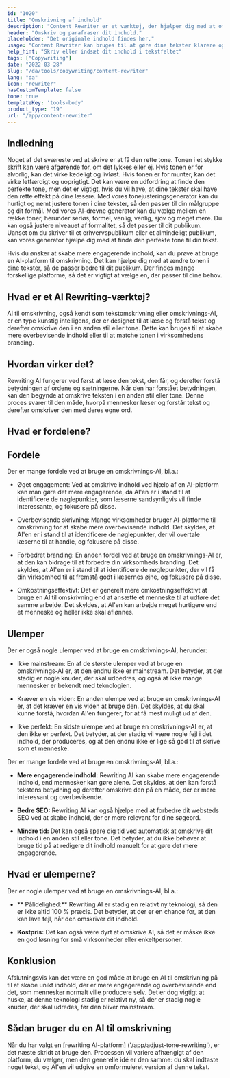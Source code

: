 ```yaml
---
id: "1020"
title: "Omskrivning af indhold"
description: "Content Rewriter er et værktøj, der hjælper dig med at omskrive og parafrasere dit indhold. Det bruges ofte til at forbedre klarheden i din tekst eller til at gøre din tekst mere unik. Content Rewriter kan også hjælpe dig med at forbedre din SEO ved at omskrive dit indhold, så det indeholder dine målnøgleord."
header: "Omskriv og parafraser dit indhold."
placeholder: "Det originale indhold findes her."
usage: "Content Rewriter kan bruges til at gøre dine tekster klarere og mere unikke eller til at forbedre din tekst. Det kan også hjælpe dig med at forbedre din SEO ved at omskrive dit indhold, så det indeholder dine målnøgleord."
help_hint: "Skriv eller indsæt dit indhold i tekstfeltet"
tags: ["Copywriting"]
date: "2022-03-28"
slug: "/da/tools/copywriting/content-rewriter"
lang: "da"
icon: "rewriter"
hasCustomTemplate: false
tone: true
templateKey: 'tools-body'
product_type: "19"
url: "/app/content-rewriter"
---
```


## Indledning

Noget af det sværeste ved at skrive er at få den rette tone. Tonen i et stykke skrift kan være afgørende for, om det lykkes eller ej. Hvis tonen er for alvorlig, kan det virke kedeligt og livløst. Hvis tonen er for munter, kan det virke letfærdigt og uoprigtigt. Det kan være en udfordring at finde den perfekte tone, men det er vigtigt, hvis du vil have, at dine tekster skal have den rette effekt på dine læsere. Med vores tonejusteringsgenerator kan du hurtigt og nemt justere tonen i dine tekster, så den passer til din målgruppe og dit formål. Med vores AI-drevne generator kan du vælge mellem en række toner, herunder seriøs, formel, venlig, venlig, sjov og meget mere. Du kan også justere niveauet af formalitet, så det passer til dit publikum. Uanset om du skriver til et erhvervspublikum eller et almindeligt publikum, kan vores generator hjælpe dig med at finde den perfekte tone til din tekst.

Hvis du ønsker at skabe mere engagerende indhold, kan du prøve at bruge en AI-platform til omskrivning. Det kan hjælpe dig med at ændre tonen i dine tekster, så de passer bedre til dit publikum. Der findes mange forskellige platforme, så det er vigtigt at vælge en, der passer til dine behov.

## Hvad er et AI Rewriting-værktøj?

AI til omskrivning, også kendt som tekstomskrivning eller omskrivnings-AI, er en type kunstig intelligens, der er designet til at læse og forstå tekst og derefter omskrive den i en anden stil eller tone. Dette kan bruges til at skabe mere overbevisende indhold eller til at matche tonen i virksomhedens branding.

## Hvordan virker det?

Rewriting AI fungerer ved først at læse den tekst, den får, og derefter forstå betydningen af ordene og sætningerne. Når den har forstået betydningen, kan den begynde at omskrive teksten i en anden stil eller tone. Denne proces svarer til den måde, hvorpå mennesker læser og forstår tekst og derefter omskriver den med deres egne ord.

## Hvad er fordelene?

## Fordele

Der er mange fordele ved at bruge en omskrivnings-AI, bl.a.:

- Øget engagement: Ved at omskrive indhold ved hjælp af en AI-platform kan man gøre det mere engagerende, da AI'en er i stand til at identificere de nøglepunkter, som læserne sandsynligvis vil finde interessante, og fokusere på disse.

- Overbevisende skrivning: Mange virksomheder bruger AI-platforme til omskrivning for at skabe mere overbevisende indhold. Det skyldes, at AI'en er i stand til at identificere de nøglepunkter, der vil overtale læserne til at handle, og fokusere på disse.

- Forbedret branding: En anden fordel ved at bruge en omskrivnings-AI er, at den kan bidrage til at forbedre din virksomheds branding. Det skyldes, at AI'en er i stand til at identificere de nøglepunkter, der vil få din virksomhed til at fremstå godt i læsernes øjne, og fokusere på disse.

- Omkostningseffektivt: Det er generelt mere omkostningseffektivt at bruge en AI til omskrivning end at ansætte et menneske til at udføre det samme arbejde. Det skyldes, at AI'en kan arbejde meget hurtigere end et menneske og heller ikke skal aflønnes.

## Ulemper

Der er også nogle ulemper ved at bruge en omskrivnings-AI, herunder:

- Ikke mainstream: En af de største ulemper ved at bruge en omskrivnings-AI er, at den endnu ikke er mainstream. Det betyder, at der stadig er nogle knuder, der skal udbedres, og også at ikke mange mennesker er bekendt med teknologien.

- Kræver en vis viden: En anden ulempe ved at bruge en omskrivnings-AI er, at det kræver en vis viden at bruge den. Det skyldes, at du skal kunne forstå, hvordan AI'en fungerer, for at få mest muligt ud af den.

- Ikke perfekt: En sidste ulempe ved at bruge en omskrivnings-AI er, at den ikke er perfekt. Det betyder, at der stadig vil være nogle fejl i det indhold, der produceres, og at den endnu ikke er lige så god til at skrive som et menneske.

Der er mange fordele ved at bruge en omskrivnings-AI, bl.a.:

- **Mere engagerende indhold:** Rewriting AI kan skabe mere engagerende indhold, end mennesker kan gøre alene. Det skyldes, at den kan forstå tekstens betydning og derefter omskrive den på en måde, der er mere interessant og overbevisende.

- **Bedre SEO:** Rewriting AI kan også hjælpe med at forbedre dit websteds SEO ved at skabe indhold, der er mere relevant for dine søgeord.

- **Mindre tid:** Det kan også spare dig tid ved automatisk at omskrive dit indhold i en anden stil eller tone. Det betyder, at du ikke behøver at bruge tid på at redigere dit indhold manuelt for at gøre det mere engagerende.

## Hvad er ulemperne?

Der er nogle ulemper ved at bruge en omskrivnings-AI, bl.a.:

- ** Pålidelighed:** Rewriting AI er stadig en relativt ny teknologi, så den er ikke altid 100 % præcis. Det betyder, at der er en chance for, at den kan lave fejl, når den omskriver dit indhold.

- **Kostpris:** Det kan også være dyrt at omskrive AI, så det er måske ikke en god løsning for små virksomheder eller enkeltpersoner.

## Konklusion

Afslutningsvis kan det være en god måde at bruge en AI til omskrivning på til at skabe unikt indhold, der er mere engagerende og overbevisende end det, som mennesker normalt ville producere selv. Det er dog vigtigt at huske, at denne teknologi stadig er relativt ny, så der er stadig nogle knuder, der skal udredes, før den bliver mainstream.

## Sådan bruger du en AI til omskrivning

Når du har valgt en [rewriting AI-platform] ('/app/adjust-tone-rewriting'), er det næste skridt at bruge den. Processen vil variere afhængigt af den platform, du vælger, men den generelle idé er den samme: du skal indtaste noget tekst, og AI'en vil udgive en omformuleret version af denne tekst.
